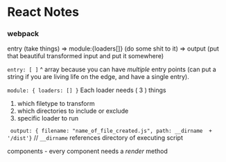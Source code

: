 # React Notes

### webpack

entry (take things) => module:{loaders[]} (do some shit to it) => output (put that beautiful transformed input and put it somewhere)

` entry: [ ] `
^ array because you can have _multiple_ entry points (can put a string if you are living life on the edge, and have a single entry).

` module: { loaders: [] } `
Each loader needs ( 3 ) things
1. which filetype to transform
2. which directories to include or exclude
3. specific loader to run

` output: { filename: "name_of_file_created.js", path: __dirname  + '/dist'}`
// `__dirname` references directory of executing script

components
	- every component needs a *render* method
	
